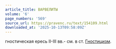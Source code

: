 ```yaml
---
article_title: ВАРВЕЛИТЫ
volume: '6'
page_numbers: '569'
source_url: https://pravenc.ru/text/154109.html
downloaded_at: '2025-10-13T09:58:09Z'
---
```


гностическая ересь II-III вв.- см. в ст. [Гностицизм](https://pravenc.ru/text/Гностицизм.html).
